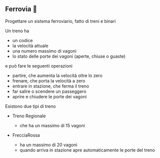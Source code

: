 ## Ferrovia 🛴 

Progettare un sistema ferroviario, fatto di treni e binari

Un treno ha
* un codice
* la velocità attuale
* una numero massimo di vagoni
* lo stato delle porte dei vagoni (aperte, chiuse o guaste)

e può fare le seguenti operazioni
* partire, che aumenta la velocità oltre lo zero
* frenare, che porta la velocità a zero
* entrare in stazione, che ferma il treno
* far salire o scendere un passeggero
* aprire e chiudere le porte dei vagoni

Esistono due tipi di treno
* Treno Regionale
  * che ha un massimo di 15 vagoni
  
* FrecciaRossa
  * ha un massimo di 20 vagoni
  * quando arriva in stazione apre automaticamente le porte del treno

